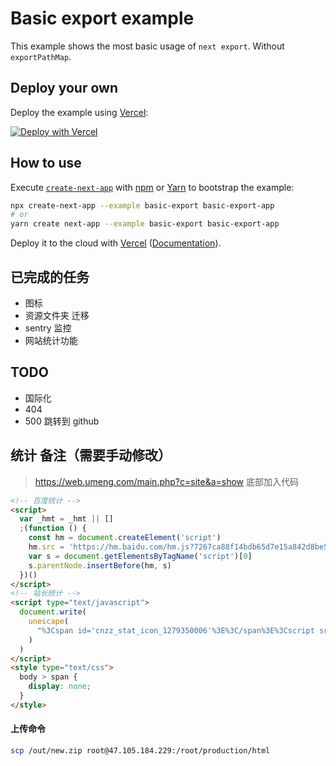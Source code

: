 # Basic export example

This example shows the most basic usage of `next export`. Without `exportPathMap`.

## Deploy your own

Deploy the example using [Vercel](https://vercel.com):

[![Deploy with Vercel](https://vercel.com/button)](https://vercel.com/import/project?template=https://github.com/vercel/next.js/tree/canary/examples/basic-export)

## How to use

Execute [`create-next-app`](https://github.com/vercel/next.js/tree/canary/packages/create-next-app) with [npm](https://docs.npmjs.com/cli/init) or [Yarn](https://yarnpkg.com/lang/en/docs/cli/create/) to bootstrap the example:

```bash
npx create-next-app --example basic-export basic-export-app
# or
yarn create next-app --example basic-export basic-export-app
```

Deploy it to the cloud with [Vercel](https://vercel.com/import?filter=next.js&utm_source=github&utm_medium=readme&utm_campaign=next-example) ([Documentation](https://nextjs.org/docs/deployment)).

## 已完成的任务

- 图标
- 资源文件夹 迁移
- sentry 监控
- 网站统计功能

## TODO

- 国际化
- 404
- 500
  跳转到 github

## 统计 备注（需要手动修改）

> https://web.umeng.com/main.php?c=site&a=show
> 底部加入代码

```html
<!-- 百度统计 -->
<script>
  var _hmt = _hmt || []
  ;(function () {
    const hm = document.createElement('script')
    hm.src = 'https://hm.baidu.com/hm.js?7267ca88f14bdb65d7e15a842d8be5e5'
    var s = document.getElementsByTagName('script')[0]
    s.parentNode.insertBefore(hm, s)
  })()
</script>
<!-- 站长统计 -->
<script type="text/javascript">
  document.write(
    unescape(
      "%3Cspan id='cnzz_stat_icon_1279350006'%3E%3C/span%3E%3Cscript src='https://s9.cnzz.com/stat.php%3Fid%3D1279350006' type='text/javascript'%3E%3C/script%3E"
    )
  )
</script>
<style type="text/css">
  body > span {
    display: none;
  }
</style>
```

#### 上传命令

```bash
scp /out/new.zip root@47.105.184.229:/root/production/html
```
